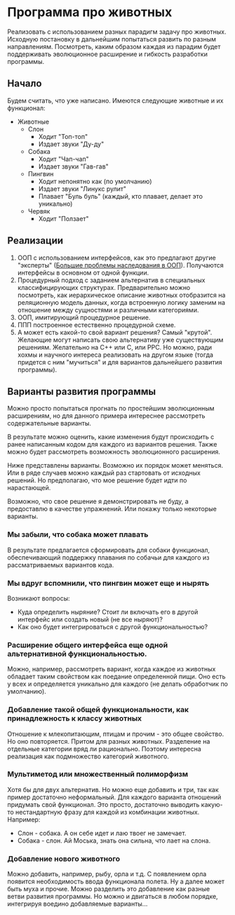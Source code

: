 # Программа про животных

Реализовать с использованием разных парадигм задачу про животных. Исходную постановку в дальнейшим попытаться развить по разным направлениям. Посмотреть, каким образом каждая из парадим будет поддерживать эволюционное расширение и гибкость разработки программы.

## Начало

Будем считать, что уже написано. Имеются следующие животные и их функционал:

- Животные
    - Слон
        - Ходит "Топ-топ"
        - Издает звуки "Ду-ду"
    - Собака
        - Ходит "Чап-чап"
        - Издает звуки "Гав-гав"
    - Пингвин
        - Ходит непонятно как (по умолчанию)
        - Издает звуки "Линукс рулит"
        - Плавает "Буль буль" (каждый, кто плавает, делает это уникально)
    - Червяк
        - Ходит "Ползает"

## Реализации

1. ООП с использованием интерфейсов, как это предлагают другие "эксперты" ([Большие проблемы наследования в ООП](https://www.youtube.com/watch?v=-n6784KeQMs)). Получаются интерфейсы в основном от одной функции.
2. Процедурный подход с заданием альтернатив в специальных классифицирующих структурах. Предварительно можно посмотреть, как иерархическое описание животных отобразится на реляционную модель данных, когда встроенную логику заменим на отношение между сущностями и различными категориями.
3. ООП, имитирующий процедурное решение.
4. ППП построенное естественно процедурной схеме.
5. А может есть какой-то свой вариант решения? Самый "крутой". Желающие могут написать свою альтернативу уже существующим решениям. Желательно на C++ или C, или PPC. Но можно, ради хохмы и научного интереса реализовать на другом языке (тогда придется с ним "мучиться" и для вариантов дальнейшего развития программы).

## Варианты развития программы

Можно просто попытаться прогнать по простейшим эволюционным расширениям, но для данного примера интереснее рассмотреть содержательные варианты.

В результате можно оценить, какие изменения будут происходить с ранее написанным кодом для каждого из вариантов решения. Также можно будет рассмотреть возможность эволюционного расширения.

Ниже представлены варианты. Возможно их порядок может меняться. Или в ряде случаев можно каждый раз стартовать от исходных решений. Но предполагаю, что мое решение будет идти по нарастающей. 

Возможно, что свое решение я демонстрировать не буду, а предоставлю в качестве упражнений. Или покажу только некоторые варианты.

### Мы забыли, что собака может плавать
В результате предлагается сформировать для собаки функционал, обеспечивающий поддержку плавания по собачьи для каждого из рассматриваемых вариантов кода.

### Мы вдруг вспомнили, что пингвин может еще и нырять
Возникают вопросы:

- Куда определить ныряние? Стоит ли включать его в другой интерфейс или создать новый (не все ныряют)?
- Как оно будет интегрироваться с другой функциональностью?

### Расширение общего интерфейса еще одной альтернативной функциональностью.
Можно, например, рассмотреть вариант, когда каждое из животных обладает таким свойством как поедание определенной пищи. Оно есть у всех и определяется уникально для каждого (не делать обработчик по умолчанию).

### Добавление такой общей функциональности, как принадлежность к классу животных
Отношение к млекопитающим, птицам и прочим - это общее свойство. Но оно повторяется. Притом для разных животных. Разделение на отдельные категории вряд ли рационально. Поэтому интересна реализация как подмножество категорий животного.

### Мультиметод или множественный полиморфизм
Хотя бы для двух альтернатив. Но можно еще добавить и три, так как пример достаточно неформальный. Для каждого варианта отношений придумать свой функционал. Это просто, достаточно выводить какую-то нестандартную фразу для каждой из комбинации животных. Например:
 - Слон - собака. А он себе идет и лаю твоег не замечает.
 - Собака - слон. Ай Моська, знать она сильна, что лает на слона.

### Добавление нового животного
Можно добавить, например, рыбу, орла и т.д. С появлением орла появится необходимость ввода функционала полета. Ну а далее может быть муха и прочие. Можно разделить это добавление как разные ветви развития программы. Но можно и двигаться в любом порядке, интегрируя воедино добавляемые варианты...
